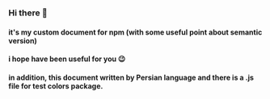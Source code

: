 ### Hi there 👋
#### it's my custom document for npm (with some useful point about semantic version)

#### i hope have been useful for you 😉

#### in addition, this document written by Persian language and there is a .js file for test colors package.
